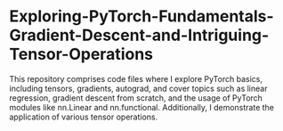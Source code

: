 # Exploring-PyTorch-Fundamentals-Gradient-Descent-and-Intriguing-Tensor-Operations
This repository comprises code files where I explore PyTorch basics, including tensors, gradients, autograd, and cover topics such as linear regression, gradient descent from scratch, and the usage of PyTorch modules like nn.Linear and nn.functional. Additionally, I demonstrate the application of various tensor operations. 
